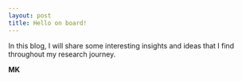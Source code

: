 ```yaml
---
layout: post
title: Hello on board!
---
```


In this blog, I will share some interesting insights and ideas that I find throughout my research journey.

**MK**
